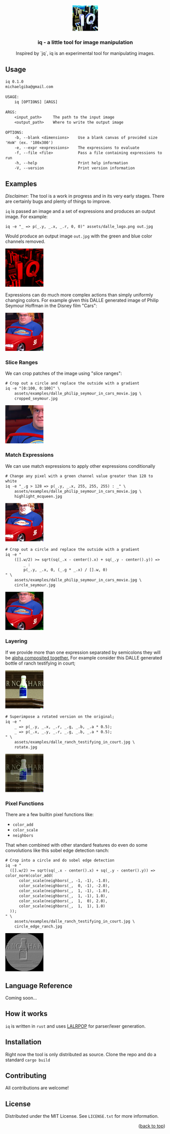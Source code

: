 
<a name="readme-top"></a>


<br />
<div align="center">
  <a href="https://github.com/michaelgiba/iq">
    <img src="assets/dalle_logo.png" alt="Logo" width="80" height="80">
  </a>

<h3 align="center">iq - a little tool for image manipulation</h3>

  <p align="center">
    Inspired by `jq`, iq is an experimental tool for manipulating images.
  </p>
</div>

## Usage

```
iq 0.1.0
michaelgiba@gmail.com

USAGE:
    iq [OPTIONS] [ARGS]

ARGS:
    <input_path>     The path to the input image
    <output_path>    Where to write the output image

OPTIONS:
    -b, --blank <dimensions>    Use a blank canvas of provided size 'HxW' (ex. '100x300')
    -e, --expr <expressions>    The expressions to evaluate
    -f, --file <file>           Pass a file containing expressions to run
    -h, --help                  Print help information
    -V, --version               Print version information
```


## Examples

*Disclaimer:* The tool is a work in progress and in its very early stages. There are certainly bugs and plenty of things to improve.

`iq` is passed an image and a set of expressions and produces an output image. For example:

```
iq -e "_ => p(_.y, _.x, _.r, 0, 0)" assets/dalle_logo.png out.jpg
```

Would produce an output image `out.jpg` with the green and blue color channels removed.

<a href="https://github.com/michaelgiba/iq">
<img src="assets/examples/ex1_dalle_red.jpg" alt="Logo" width="120" height="120">
</a>


Expressions can do much more complex actions than simply uniformly changing colors. For example given this DALLE generated image of Philip Seymour Hoffman in the Disney film "Cars":

<a href="https://github.com/michaelgiba/iq">
<img src="assets/examples/dalle_philip_seymour_in_cars_movie.jpg" alt="Logo" width="120" height="120">
</a>

### Slice Ranges
We can crop patches of the image using "slice ranges":

```
# Crop out a circle and replace the outside with a gradient
iq -e "[0:100, 0:100]" \
    assets/examples/dalle_philip_seymour_in_cars_movie.jpg \
    cropped_seymour.jpg
```

<a href="https://github.com/michaelgiba/iq">
<img src="assets/examples/ex2_cropped_seymour.jpg" alt="Logo" width="120" height="120">
</a>

### Match Expressions

We can use match expressions to apply other expressions conditionally

```
# Change any pixel with a green channel value greater than 128 to white
iq -e "_.g > 128 => p(_.y, _.x, 255, 255, 255) : _" \
    assets/examples/dalle_philip_seymour_in_cars_movie.jpg \
    highlight_mcqueen.jpg
```
<a href="https://github.com/michaelgiba/iq">
<img src="assets/examples/ex2_highlight_mcqueen.jpg" alt="Logo" width="120" height="120">
</a>

```
# Crop out a circle and replace the outside with a gradient
iq -e "
    ([].w/2) >= sqrt(sq(_.x - center().x) + sq(_.y - center().y)) =>
        _ :
        p(_.y, _.x, 0, (_.g * _.x) / [].w, 0)
" \
    assets/examples/dalle_philip_seymour_in_cars_movie.jpg \
    circle_seymour.jpg
```
<a href="https://github.com/michaelgiba/iq">
<img src="assets/examples/ex2_circle_seymour.jpg" alt="Logo" width="120" height="120">
</a>


### Layering

If we provide more than one expression separated by semicolons they will be <a href="https://en.wikipedia.org/wiki/Alpha_compositing">alpha composited together.</a> For example consider this DALLE
generated bottle of ranch testifying in court;

<a href="https://github.com/michaelgiba/iq">
<img src="assets/examples/dalle_ranch_testifying_in_court.jpg" alt="Logo" width="120" height="120">
</a>


```
# Superimpose a rotated version on the original;
iq -e "
    _ => p(_.y, _.x, _.r, _.g, _.b, _.a * 0.5);
    _ => p(_.x, _.y, _.r, _.g, _.b, _.a * 0.5);
" \
    assets/examples/dalle_ranch_testifying_in_court.jpg \
    rotate.jpg
```
<a href="https://github.com/michaelgiba/iq">
<img src="assets/examples/ex3_rotate_ranch.jpg" alt="Logo" width="120" height="120">
</a>


### Pixel Functions

There are a few builtin pixel functions like:
- `color_add`
- `color_scale`
- `neighbors`

That when combined with other standard features do even do some convolutions like this sobel edge
detection ranch:

```
# Crop into a circle and do sobel edge detection
iq -e "
  ([].w/2) >= sqrt(sq(_.x - center().x) + sq(_.y - center().y)) => color_norm(color_add(
      color_scale(neighbors(_, -1, -1), -1.0),
      color_scale(neighbors(_,  0, -1), -2.0),
      color_scale(neighbors(_,  1, -1), -1.0),
      color_scale(neighbors(_,  1, -1), 1.0),
      color_scale(neighbors(_,  1,  0), 2.0),
      color_scale(neighbors(_,  1,  1), 1.0)
  ));
" \
    assets/examples/dalle_ranch_testifying_in_court.jpg \
    circle_edge_ranch.jpg
```
<a href="https://github.com/michaelgiba/iq">
<img src="assets/examples/ex4_circle_edge_range.jpg" alt="Logo" width="120" height="120">
</a>


## Language Reference

Coming soon...

## How it works

`iq` is written in `rust` and uses <a href="https://github.com/lalrpop/lalrpop">LALRPOP</a> for parser/lexer generation.


## Installation

Right now the tool is only distributed as source. Clone the repo and do a standard `cargo build`

## Contributing

All contributions are welcome!


## License

Distributed under the MIT License. See `LICENSE.txt` for more information.

<p align="right">(<a href="#readme-top">back to top</a>)</p>

